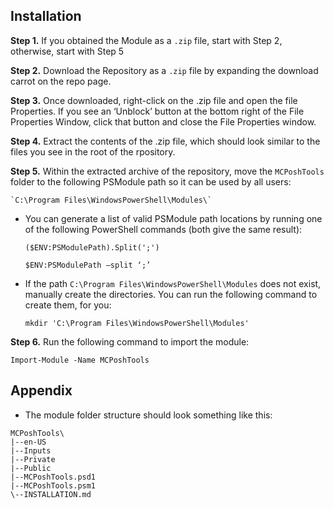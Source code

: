 ## Installation

__Step 1.__ If you obtained the Module as a `.zip` file, start with Step 2, otherwise, start with Step 5

__Step 2.__ Download the Repository as a `.zip` file by expanding the download carrot on the repo page.

<!-- ![](URL to picture) -->

__Step 3.__ Once downloaded, right-click on the .zip file and open the file Properties. If you see an ‘Unblock’ button at the bottom right of the File Properties Window, click that button and close the File Properties window.

__Step 4.__ Extract the contents of the .zip file, which should look similar to the files you see in the root of the rpository.

__Step 5.__ Within the extracted archive of the repository, move the `MCPoshTools` folder to the following PSModule path so it can be used by all users:

    `C:\Program Files\WindowsPowerShell\Modules\`

  - You can generate a list of valid PSModule path locations by running one of the following PowerShell commands (both give the same result):

    `($ENV:PSModulePath).Split(';')`

    `$ENV:PSModulePath –split ‘;’`

  - If the path `C:\Program Files\WindowsPowerShell\Modules` does not exist, manually create the directories. You can run the following command to create them, for you:

    `mkdir 'C:\Program Files\WindowsPowerShell\Modules'`

__Step 6.__ Run the following command to import the module:

  `Import-Module -Name MCPoshTools`


## Appendix

- The module folder structure should look something like this:
```
MCPoshTools\
|--en-US
|--Inputs
|--Private
|--Public
|--MCPoshTools.psd1
|--MCPoshTools.psm1
\--INSTALLATION.md
```
